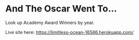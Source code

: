 # And The Oscar Went To...

Look up Academy Award Winners by year.

Live site here: https://limitless-ocean-16586.herokuapp.com/
